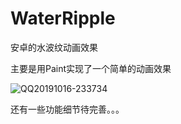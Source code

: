 # WaterRipple
安卓的水波纹动画效果



主要是用Paint实现了一个简单的动画效果

![QQ20191016-233734](https://github.com/zhvip/WaterRipple/blob/master/screenshots/QQ20191016-233734.gif)



还有一些功能细节待完善。。。
